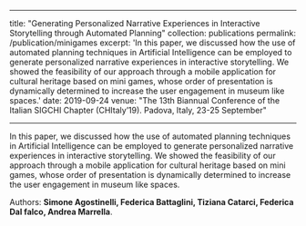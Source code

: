 
---
title: "Generating Personalized Narrative Experiences in Interactive Storytelling through Automated Planning"
collection: publications
permalink: /publication/minigames
excerpt: 'In this paper, we discussed how the use of automated planning techniques in Artificial Intelligence can be employed to generate personalized narrative experiences in interactive storytelling. We showed the feasibility of our approach through a mobile application for cultural heritage based on mini games, whose order of presentation is dynamically determined to increase the user engagement in museum like spaces.'
date: 2019-09-24
venue: "The 13th Biannual Conference of the Italian SIGCHI Chapter (CHItaly’19). Padova, Italy, 23-25 September"

---
In this paper, we discussed how the use of automated planning techniques in Artificial Intelligence can be employed to generate personalized narrative experiences in interactive storytelling. We showed the feasibility of our approach through a mobile application for cultural heritage based on mini games, whose order of presentation is dynamically determined to increase the user engagement in museum like spaces.

Authors: **Simone Agostinelli, Federica Battaglini, Tiziana Catarci, Federica Dal falco, Andrea Marrella**.
